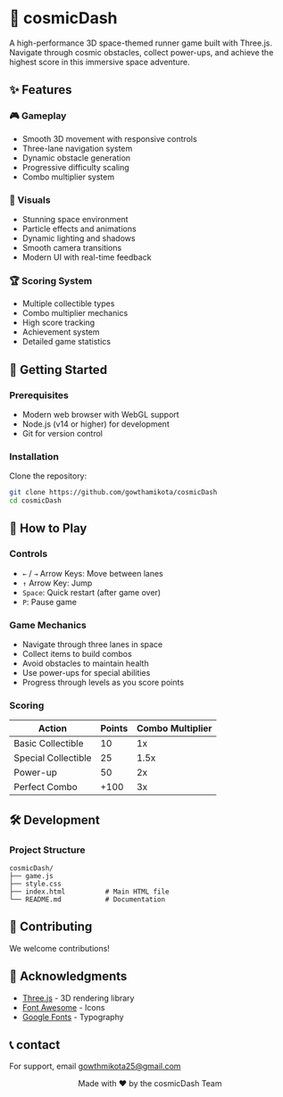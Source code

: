 # 🌌 cosmicDash

A high-performance 3D space-themed runner game built with Three.js. Navigate through cosmic obstacles, collect power-ups, and achieve the highest score in this immersive space adventure.


## ✨ Features

### 🎮 Gameplay
- Smooth 3D movement with responsive controls
- Three-lane navigation system
- Dynamic obstacle generation
- Progressive difficulty scaling
- Combo multiplier system

### 🎨 Visuals
- Stunning space environment
- Particle effects and animations
- Dynamic lighting and shadows
- Smooth camera transitions
- Modern UI with real-time feedback

### 🏆 Scoring System
- Multiple collectible types
- Combo multiplier mechanics
- High score tracking
- Achievement system
- Detailed game statistics

## 🚀 Getting Started

### Prerequisites
- Modern web browser with WebGL support
- Node.js (v14 or higher) for development
- Git for version control

### Installation

Clone the repository:
   ```bash
   git clone https://github.com/gowthamikota/cosmicDash
   cd cosmicDash
   ```


## 🎯 How to Play

### Controls
- `←` / `→` Arrow Keys: Move between lanes
- `↑` Arrow Key: Jump
- `Space`: Quick restart (after game over)
- `P`: Pause game

### Game Mechanics
- Navigate through three lanes in space
- Collect items to build combos
- Avoid obstacles to maintain health
- Use power-ups for special abilities
- Progress through levels as you score points

### Scoring
| Action | Points | Combo Multiplier |
|--------|--------|-----------------|
| Basic Collectible | 10 | 1x |
| Special Collectible | 25 | 1.5x |
| Power-up | 50 | 2x |
| Perfect Combo | +100 | 3x |

## 🛠️ Development

### Project Structure
```
cosmicDash/
├── game.js    
├── style.css    
├── index.html          # Main HTML file
└── README.md           # Documentation
```


## 🤝 Contributing

We welcome contributions! 

## 🙏 Acknowledgments

- [Three.js](https://threejs.org/) - 3D rendering library
- [Font Awesome](https://fontawesome.com/) - Icons
- [Google Fonts](https://fonts.google.com/) - Typography

## 📞 contact

For support, email [gowthmikota25@gmail.com](mailto:gowthamikota25@gmail.com) 


<div align="center">
  <p>Made with ❤️ by the cosmicDash Team</p>
</div> 